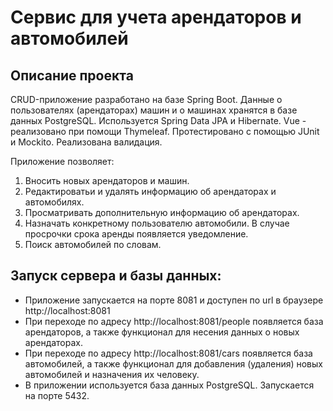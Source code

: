 # Сервис для учета арендаторов и автомобилей 

## Описание проекта
CRUD-приложение разработано на базе Spring Boot.
Данные о пользователях (арендаторах) машин и о машинах хранятся в базе данных PostgreSQL.
Используется Spring Data JPA и Hibernate.
Vue - реализовано при помощи Thymeleaf.
Протестировано c помощью JUnit и Mockito.
Реализована валидация.

Приложение позволяет:
1. Вносить новых арендаторов и машин.
2. Редактироватьи и удалять информацию об арендаторах и автомобилях.
3. Просматривать дополнительную информацию об арендаторах.
4. Назначать конкретному пользователю автомобили. В случае просрочки срока аренды появляется уведомление.
5. Поиск автомобилей по словам.

## Запуск сервера и базы данных:
* Приложение запускается на порте 8081 и доступен по url в браузере http://localhost:8081
* При переходе по адресу http://localhost:8081/people появляется база арендаторов, а также функционал для несения данных о новых арендаторах.
* При переходе по адресу http://localhost:8081/cars появляется база автомобилей, а также функционал для добавления (удаления) новых автомобилей и назначения их человеку.
* В приложении используется база данных PostgreSQL. Запускается на порте 5432. 

